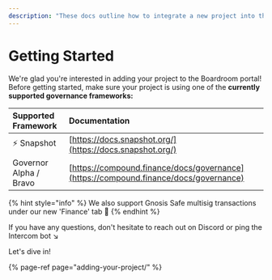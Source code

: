 ```yaml
---
description: "These docs outline how to integrate a new project into the Boardroom governance portal \U0001F680"
---
```


# Getting Started

We're glad you're interested in adding your project to the Boardroom portal! Before getting started, make sure your project is using one of the **currently supported governance frameworks:**

| Supported Framework | Documentation  |
| :--- | :--- |
| ⚡ Snapshot | [https://docs.snapshot.org/](https://docs.snapshot.org/) |
| Governor Alpha / Bravo | [https://compound.finance/docs/governance](https://compound.finance/docs/governance) |

{% hint style="info" %}
We also support Gnosis Safe multisig transactions under our new 'Finance' tab 🌟
{% endhint %}

If you have any questions, don't hesitate to reach out on Discord or ping the Intercom bot  ↘️

Let's dive in!

{% page-ref page="adding-your-project/" %}

### 





